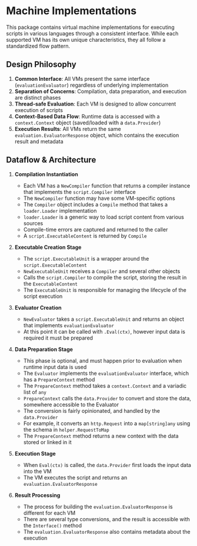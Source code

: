 # Machine Implementations

This package contains virtual machine implementations for executing scripts in various languages through a consistent interface. While each supported VM has its own unique characteristics, they all follow a standardized flow pattern.

## Design Philosophy

1. **Common Interface**: All VMs present the same interface (`evaluationEvaluator`) regardless of underlying implementation
2. **Separation of Concerns**: Compilation, data preparation, and execution are distinct phases
3. **Thread-safe Evaluation**: Each VM is designed to allow concurrent execution of scripts
3. **Context-Based Data Flow**:  Runtime data is accessed with a `context.Context` object (saved/loaded with a `data.Provider`) 
4. **Execution Results**: All VMs return the same `evaluation.EvaluatorResponse` object, which contains the execution result and metadata

## Dataflow & Architecture

1. **Compilation Instantiation**
   - Each VM has a `NewCompiler` function that returns a compiler instance that implements the `script.Compiler` interface
   - The `NewCompiler` function may have some VM-specific options
   - The `Compiler` object includes a `Compile` method that takes a `loader.Loader` implementation
   - `loader.Loader` is a generic way to load script content from various sources
   - Compile-time errors are captured and returned to the caller
   - A `script.ExecutableContent` is returned by `Compile`

2. **Executable Creation Stage**
   - The `script.ExecutableUnit` is a wrapper around the `script.ExecutableContent`
   - `NewExecutableUnit` receives a `Compiler` and several other objects
   - Calls the `script.Compiler` to compile the script, storing the result in the `ExecutableContent`
   - The `ExecutableUnit` is responsible for managing the lifecycle of the script execution

3. **Evaluator Creation**
   - `NewEvaluator` takes a `script.ExecutableUnit` and returns an object that implements `evaluationEvaluator`
   - At this point it can be called with `.Eval(ctx)`, however input data is required it must be prepared

4. **Data Preparation Stage**
   - This phase is optional, and must happen prior to evaluation when runtime input data is used
   - The `Evaluator` implements the `evaluationEvaluator` interface, which has a `PrepareContext` method
   - The `PrepareContext` method takes a `context.Context` and a variadic list of `any`
   - `PrepareContext` calls the `data.Provider` to convert and store the data, somewhere accessible to the Evaluator
   - The conversion is fairly opinionated, and handled by the `data.Provider`
   - For example, it converts an `http.Request` into a `map[string]any` using the schema in `helper.RequestToMap`
   - The `PrepareContext` method returns a new context with the data stored or linked in it

5. **Execution Stage**
   - When `Eval(ctx)` is called, the `data.Provider` first loads the input data into the VM
   - The VM executes the script and returns an `evaluation.EvaluatorResponse`

6. **Result Processing**
   - The process for building the `evaluation.EvaluatorResponse` is different for each VM
   - There are several type conversions, and the result is accessible with the `Interface()` method
   - The `evaluation.EvaluatorResponse` also contains metadata about the execution
